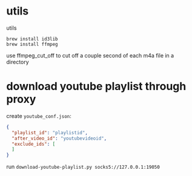 # utils
utils

```
brew install id3lib
brew install ffmpeg
```

use ffmpeg_cut_off to cut off a couple second of each m4a file in a directory

# download youtube playlist through proxy

create `youtube_conf.json`:
```json
{
  "playlist_id": "playlistid",
  "after_video_id": "youtubevideoid",
  "exclude_ids": [
  ]
}
```

run `download-youtube-playlist.py socks5://127.0.0.1:19050`